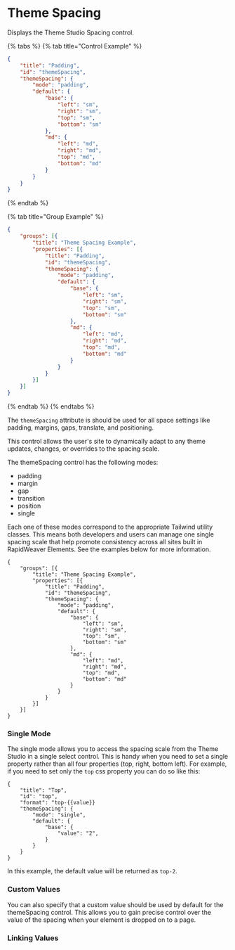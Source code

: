 # Theme Spacing

Displays the Theme Studio Spacing control.

{% tabs %}
{% tab title="Control Example" %}
```json
{
    "title": "Padding",
    "id": "themeSpacing",
    "themeSpacing": {
        "mode": "padding",
        "default": {
            "base": {
                "left": "sm",
                "right": "sm",
                "top": "sm",
                "bottom": "sm"
            },
            "md": {
                "left": "md",
                "right": "md",
                "top": "md",
                "bottom": "md"
            }
        }
    }
}
```
{% endtab %}

{% tab title="Group Example" %}
```json
{
    "groups": [{
        "title": "Theme Spacing Example",
        "properties": [{
            "title": "Padding",
            "id": "themeSpacing",
            "themeSpacing": {
                "mode": "padding",
                "default": {
                    "base": {
                        "left": "sm",
                        "right": "sm",
                        "top": "sm",
                        "bottom": "sm"
                    },
                    "md": {
                        "left": "md",
                        "right": "md",
                        "top": "md",
                        "bottom": "md"
                    }
                }
            }
        }]
    }]
}
```
{% endtab %}
{% endtabs %}

The `themeSpacing` attribute is should be used for all space settings like padding, margins, gaps, translate, and positioning.

This control allows the user's site to dynamically adapt to any theme updates, changes, or overrides to the spacing scale.

The themeSpacing control has the following modes:

* padding
* margin
* gap
* transition
* position
* single

Each one of these modes correspond to the appropriate Tailwind utility classes. This means both developers and users can manage one single spacing scale that help promote consistency across all sites built in RapidWeaver Elements. See the examples below for more information.

```
{
    "groups": [{
        "title": "Theme Spacing Example",
        "properties": [{
            "title": "Padding",
            "id": "themeSpacing",
            "themeSpacing": {
                "mode": "padding",
                "default": {
                    "base": {
                        "left": "sm",
                        "right": "sm",
                        "top": "sm",
                        "bottom": "sm"
                    },
                    "md": {
                        "left": "md",
                        "right": "md",
                        "top": "md",
                        "bottom": "md"
                    }
                }
            }
        }]
    }]
}
```

### Single Mode

The single mode allows you to access the spacing scale from the Theme Studio in a single select control. This is handy when you need to set a single property rather than all four properties (top, right, bottom left). For example, if you need to set only the `top` css property you can do so like this:

```
{
    "title": "Top",
    "id": "top",
    "format": "top-{{value}}
    "themeSpacing": {
        "mode": "single",
        "default": {
            "base": {
                "value": "2",
            }
        }
    }
}
```

In this example, the default value will be returned as `top-2`.

### Custom Values

You can also specify that a custom value should be used by default for the themeSpacing control. This allows you to gain precise control over the value of the spacing when your element is dropped on to a page.

### Linking Values
